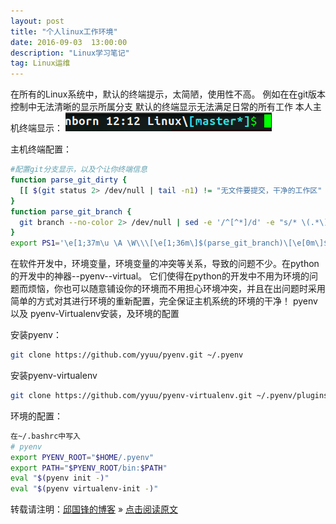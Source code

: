 ```yaml
---
layout: post
title: "个人linux工作环境"
date: 2016-09-03  13:00:00
description: "Linux学习笔记"
tag: Linux运维
---
```


在所有的Linux系统中，默认的终端提示，太简陋，使用性不高。
例如在在git版本控制中无法清晰的显示所属分支
默认的终端显示无法满足日常的所有工作
本人主机终端显示：
![图片](/assets/active_images/Linux/Linux1.png)

主机终端配置：
```bash
#配置git分支显示，以及个让你终端信息
function parse_git_dirty {
  [[ $(git status 2> /dev/null | tail -n1) != "无文件要提交，干净的工作区" ]] && echo "*"
}
function parse_git_branch {
  git branch --no-color 2> /dev/null | sed -e '/^[^*]/d' -e "s/* \(.*\)/[\1$(parse_git_dirty)]/"
}
export PS1='\e[1;37m\u \A \W\\\[\e[1;36m\]$(parse_git_branch)\[\e[0m\]$ '
```

在软件开发中，环境变量，环境变量的冲突等关系，导致的问题不少。在python的开发中的神器--pyenv--virtual。
它们使得在python的开发中不用为环境的问题而烦恼，你也可以随意铺设你的环境而不用担心环境冲突，并且在出问题时采用简单的方式对其进行环境的重新配置，完全保证主机系统的环境的干净！
pyenv以及 pyenv-Virtualenv安装，及环境的配置

安装pyenv：
```bash
git clone https://github.com/yyuu/pyenv.git ~/.pyenv
```
安装pyenv-virtualenv
```bash
git clone https://github.com/yyuu/pyenv-virtualenv.git ~/.pyenv/plugins/pyenv-virtualenv   
```

环境的配置：
```bash
在~/.bashrc中写入
# pyenv
export PYENV_ROOT="$HOME/.pyenv"
export PATH="$PYENV_ROOT/bin:$PATH"
eval "$(pyenv init -)"
eval "$(pyenv virtualenv-init -)"
```
转载请注明：[邱国锋的博客](http://qiuguofeng.com) » [点击阅读原文](http://qiuguofeng.com/2017/02/个人linux工作环境/)

